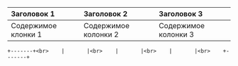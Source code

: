 |Заголовок 1|Заголовок 2|Заголовок 3|
|:----------|:-----------|:----------|
|Содержимое клонки 1| Содержимое колонки 2| Содержимое колонки 3 |


    +-------+<br>    |       |<br>    |       |<br>    |       |<br>    +-------+
